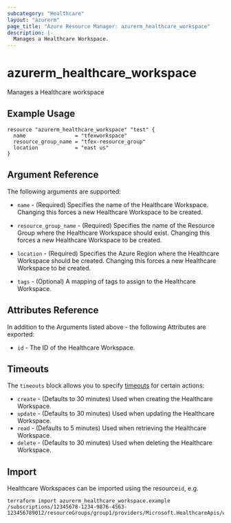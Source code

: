 ```yaml
---
subcategory: "Healthcare"
layout: "azurerm"
page_title: "Azure Resource Manager: azurerm_healthcare_workspace"
description: |-
  Manages a Healthcare Workspace.
---
```


# azurerm_healthcare_workspace

Manages a Healthcare workspace

## Example Usage

```hcl
resource "azurerm_healthcare_workspace" "test" {
  name                = "tfexworkspace"
  resource_group_name = "tfex-resource_group"
  location            = "east us"
}
```

## Argument Reference

The following arguments are supported:

* `name` - (Required) Specifies the name of the Healthcare Workspace. Changing this forces a new Healthcare Workspace to be created.

* `resource_group_name` - (Required) Specifies the name of the Resource Group where the Healthcare Workspace should exist. Changing this forces a new Healthcare Workspace to be created.

* `location` - (Required) Specifies the Azure Region where the Healthcare Workspace should be created. Changing this forces a new Healthcare Workspace to be created.

* `tags` - (Optional) A mapping of tags to assign to the Healthcare Workspace.

## Attributes Reference

In addition to the Arguments listed above - the following Attributes are exported:

* `id` - The ID of the Healthcare Workspace.

## Timeouts

The `timeouts` block allows you to specify [timeouts](https://www.terraform.io/language/resources/syntax#operation-timeouts) for certain actions:

* `create` - (Defaults to 30 minutes) Used when creating the Healthcare Workspace.
* `update` - (Defaults to 30 minutes) Used when updating the Healthcare Workspace.
* `read` - (Defaults to 5 minutes) Used when retrieving the Healthcare Workspace.
* `delete` - (Defaults to 30 minutes) Used when deleting the Healthcare Workspace.

## Import

Healthcare Workspaces can be imported using the resource`id`, e.g.

```shell
terraform import azurerm_healthcare_workspace.example /subscriptions/12345678-1234-9876-4563-123456789012/resourceGroups/group1/providers/Microsoft.HealthcareApis/workspaces/workspace1
```
